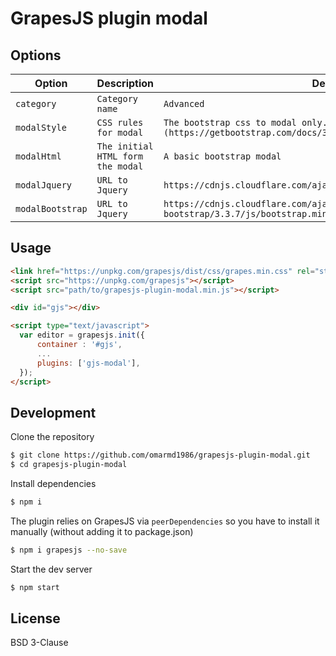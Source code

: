 # GrapesJS plugin modal

## Options

|Option|Description|Default|
|-|-|-
|`category`|`Category name`|`Advanced`|
|`modalStyle`|`CSS rules for modal`|`The bootstrap css to modal only. (https://getbootstrap.com/docs/3.3/customize/)`|
|`modalHtml`|`The initial HTML form the modal`|`A basic bootstrap modal`|
|`modalJquery`|`URL to Jquery`|`https://cdnjs.cloudflare.com/ajax/libs/jquery/3.3.1/jquery.min.js`|
|`modalBootstrap`|`URL to Jquery`|`https://cdnjs.cloudflare.com/ajax/libs/twitter-bootstrap/3.3.7/js/bootstrap.min.js`|

## Usage

```html
<link href="https://unpkg.com/grapesjs/dist/css/grapes.min.css" rel="stylesheet"/>
<script src="https://unpkg.com/grapesjs"></script>
<script src="path/to/grapesjs-plugin-modal.min.js"></script>

<div id="gjs"></div>

<script type="text/javascript">
  var editor = grapesjs.init({
      container : '#gjs',
      ...
      plugins: ['gjs-modal'],
  });
</script>
```





## Development

Clone the repository

```sh
$ git clone https://github.com/omarmd1986/grapesjs-plugin-modal.git
$ cd grapesjs-plugin-modal
```

Install dependencies

```sh
$ npm i
```

The plugin relies on GrapesJS via `peerDependencies` so you have to install it manually (without adding it to package.json)

```sh
$ npm i grapesjs --no-save
```

Start the dev server

```sh
$ npm start
```





## License

BSD 3-Clause
